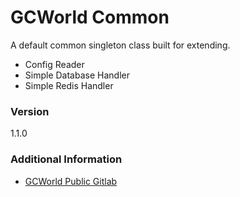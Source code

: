 # GCWorld Common

A default common singleton class built for extending.

  - Config Reader
  - Simple Database Handler
  - Simple Redis Handler

### Version
1.1.0

### Additional Information

* [GCWorld Public Gitlab](https://gitlab.konghack.com/groups/GCWorld)
